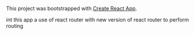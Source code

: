 This project was bootstrapped with [Create React App](https://github.com/facebookincubator/create-react-app).

int this app a use of react router with new version of react router to perform routing 